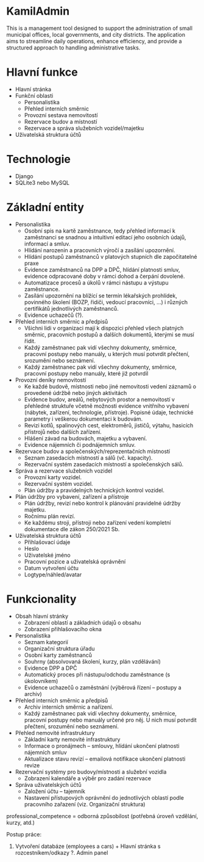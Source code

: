 # KamilAdmin
This is a management tool designed to support the administration of small municipal offices, local governments, and city districts. The application aims to streamline daily operations, enhance efficiency, and provide a structured approach to handling administrative tasks.

# Hlavní funkce
- Hlavní stránka
- Funkční oblasti
  - Personalistika
  - Přehled interních směrnic
  - Provozní sestava nemovitostí
  - Rezervace budov a místností
  - Rezervace a správa služebních vozidel/majetku
- Uživatelská struktura účtů

# Technologie
- Django
- SQLite3 nebo MySQL

# Základní entity
- Personalistika
  - Osobní spis na kartě zaměstnance, tedy přehled informací k zaměstnanci se 
snadnou a intuitivní editací jeho osobních údajů, informací a smluv.
  - Hlídání narozenin a pracovních výročí a zasílání upozornění.
  - Hlídání postupů zaměstnanců v platových stupních dle započitatelné praxe
  - Evidence zaměstnanců na DPP a DPČ, hlídání platnosti smluv, evidence 
odpracované doby v rámci dohod a čerpání dovolené.
  - Automatizace procesů a úkolů v rámci nástupu a výstupu zaměstnance.
  - Zasílání upozornění na blížící se termín lékařských prohlídek, povinného 
školení (BOZP, řidiči, vedoucí pracovníci, ...) i různých certifikátů 
jednotlivých zaměstnanců.
  - Evidence uchazečů (?).
- Přehled interních směrnic a předpisů
  - Všichni lidi v organizaci mají k dispozici přehled všech platných směrnic, 
pracovních postupů a dalších dokumentů, kterými se musí řídit.
  - Každý zaměstnanec pak vidí všechny dokumenty, směrnice, pracovní postupy 
nebo manuály, u kterých musí potvrdit přečtení, srozumění nebo seznámení.
  - Každý zaměstnanec pak vidí všechny dokumenty, směrnice, pracovní postupy 
nebo manuály, které již potvrdil
- Provozní deníky nemovitostí
  - Ke každé budově, místnosti nebo jiné nemovitosti vedení záznamů o 
provedené údržbě nebo jiných aktivitách
  - Evidence budov, areálů, nebytových prostor a nemovitostí v přehledné 
struktuře včetně možnosti evidence vnitřního vybavení (nábytek, zařízení, 
technologie, přístroje). Popisné údaje, technické parametry i veškerou 
dokumentaci k budovám.
  - Revizi kotlů, spalinových cest, elektroměrů, jističů, výtahu, hasicích přístrojů 
nebo dalších zařízení.
  - Hlášení závad na budovách, majetku a vybavení.
  - Evidence nájemních či podnájemních smluv.
- Rezervace budov a společenských/reprezentačních místností
  - Seznam zasedacích místností a sálů (vč. kapacity).
  - Rezervační systém zasedacích místností a společenských sálů.
- Správa a rezervace služebních vozidel
  - Provozní karty vozidel.
  - Rezervační systém vozidel.
  - Plán údržby a pravidelných technických kontrol vozidel.
- Plán údržby pro vybavení, zařízení a přístroje
  - Plán údržby, revizí nebo kontrol k plánování pravidelné údržby majetku.
  - Ročnímu plán revizí.
  - Ke každému stroji, přístroji nebo zařízení vedení kompletní dokumentace dle 
  zákon 250/2021 Sb.
- Uživatelská struktura účtů
  - Přihlašovací údaje
  - Heslo
  - Uživatelské jméno
  - Pracovní pozice a uživatelská oprávnění
  - Datum vytvoření účtu
  - Logtype/náhled/avatar
# Funkcionality
- Obsah hlavní stránky
  - Zobrazení oblastí a základních údajů o obsahu
  - Zobrazení přihlašovacího okna
- Personalistika
  - Seznam kategorií
  - Organizační struktura úřadu
  - Osobní karty zaměstnanců
  - Souhrny (absolvovaná školení, kurzy, plán vzdělávání)
  - Evidence DPP a DPČ
  - Automatický proces při nástupu/odchodu zaměstnance (s úkolovníkem)
  - Evidence uchazečů o zaměstnání (výběrová řízení – postupy a archiv)
- Přehled interních směrnic a předpisů
  - Archiv interních směrnic a nařízení.
  - Každý zaměstnanec pak vidí všechny dokumenty, směrnice, pracovní postupy 
nebo manuály určené pro něj. U nich musí potvrdit přečtení, srozumění nebo 
seznámení.
- Přehled nemovité infrastruktury
  - Základní karty nemovité infrastruktury
  - Informace o pronájmech – smlouvy, hlídání ukončení platnosti nájemních 
smluv
  - Aktualizace stavu revizí – emailová notifikace ukončení platnosti revize
- Rezervační systémy pro budovy/místnosti a služební vozidla
  - Zobrazení kalendáře a výběr pro zadání rezervace
- Správa uživatelských účtů
  - Založení účtu – tajemník
  - Nastavení přístupových oprávnění do jednotlivých oblastí podle pracovního 
zařazení (viz. Organizační struktura)

professional_competence = odborná způsobilost (potřebná úroveň vzdělání, kurzy, atd.)

Postup práce:
1. Vytvoření databáze (employees a cars) + Hlavní stránka s rozcestníkem/odkazy
?. Admin panel
